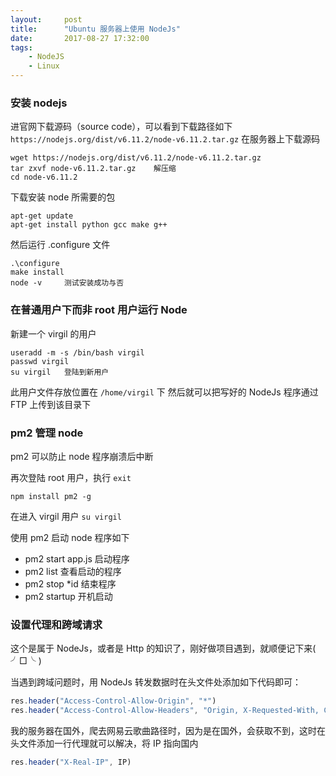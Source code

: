 ```yaml
---
layout:     post
title:      "Ubuntu 服务器上使用 NodeJs"
date:       2017-08-27 17:32:00
tags:
    - NodeJS
    - Linux
---
```


### 安装 nodejs

进官网下载源码（source code），可以看到下载路径如下 ` https://nodejs.org/dist/v6.11.2/node-v6.11.2.tar.gz `
在服务器上下载源码

    wget https://nodejs.org/dist/v6.11.2/node-v6.11.2.tar.gz
    tar zxvf node-v6.11.2.tar.gz    解压缩
    cd node-v6.11.2

下载安装 node 所需要的包

    apt-get update
    apt-get install python gcc make g++

然后运行 .configure 文件

    .\configure
    make install
    node -v     测试安装成功与否

### 在普通用户下而非 root 用户运行 Node

新建一个 virgil 的用户

    useradd -m -s /bin/bash virgil
    passwd virgil
    su virgil   登陆到新用户

此用户文件存放位置在 `/home/virgil` 下
然后就可以把写好的 NodeJs 程序通过 FTP 上传到该目录下 

### pm2 管理 node
pm2 可以防止 node 程序崩溃后中断

再次登陆 root 用户，执行 `exit`

    npm install pm2 -g

在进入 virgil 用户 `su virgil`

使用 pm2 启动 node 程序如下

- pm2 start app.js    启动程序
- pm2 list            查看启动的程序
- pm2 stop *id        结束程序
- pm2 startup         开机启动

### 设置代理和跨域请求

这个是属于 NodeJs，或者是 Http 的知识了，刚好做项目遇到，就顺便记下来( ╯□╰ )

当遇到跨域问题时，用 NodeJs 转发数据时在头文件处添加如下代码即可：

```js
res.header("Access-Control-Allow-Origin", "*")
res.header("Access-Control-Allow-Headers", "Origin, X-Requested-With, Content-Type, Accept")
```

我的服务器在国外，爬去网易云歌曲路径时，因为是在国外，会获取不到，这时在头文件添加一行代理就可以解决，将 IP 指向国内

```js
res.header("X-Real-IP", IP)
```